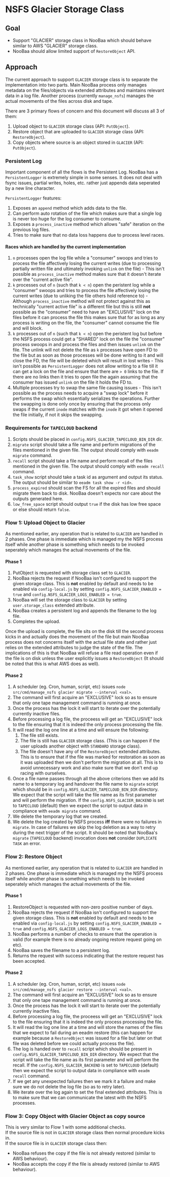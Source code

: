 # NSFS Glacier Storage Class

## Goal
- Support "GLACIER" storage class in NooBaa which should behave similar to AWS "GLACIER" storage class.
- NooBaa should allow limited support of `RestoreObject` API.

## Approach
The current approach to support `GLACIER` storage class is to separate the implementation into two parts.
Main NooBaa process only manages metadata on the files/objects via extended attributes and maintains relevant
data in a log file. Another process (currently `manage_nsfs`) manages the actual movements of the files across
disk and tape.

There are 3 primary flows of concern and this document will discuss all 3 of them:
1. Upload object to `GLACIER` storage class (API: `PutObject`).
2. Restore object that are uploaded to `GLACIER` storage class (API: `RestoreObject`).
3. Copy objects where source is an object stored in `GLACIER` (API: `PutObject`).

### Persistent Log
Important component of all the flows is the Persistent Log. NooBaa has a `PersistentLogger` is extremely simple in some senses. 
It does not deal with fsync issues, partial writes, holes, etc. rather just appends data seperated by a new line character.

`PersistentLogger` features:
1. Exposes an `append` method which adds data to the file.
2. Can perform auto rotation of the file which makes sure that a single log is never too huge for the
log consumer to consume.
3. Exposes a `process_inactive` method which allows "safe" iteration on the previous log files.
4. Tries to make sure that no data loss happens due to process level races.

#### Races which are handled by the current implementation
1. `n` processes open the log file while a "consumer" swoops and tries to process the file affectively losing the
current writes (due to processing partially written file and ultimately invoking `unlink` on the file) - This isn't
possible as `process_inactive` method makes sure that it doesn't iterate over the "current active file".
2. `k` processes out of `n` (such that `k < n`) open the peristent log while a "consumer" swoops and tries to process the
file affectively losing the current writes (due to unliking the file others hold reference to) - Although `process_inactive`
method will not protect against this as technically "current active file" is a different file but this is still **not**
possible as the "consumer" need to have an "EXCLUSIVE" lock on the files before it can process the file this makes sure
that for as long as any process is writing on the file, the "consumer" cannot consume the file and will block.
3. `k` processes out of `n` (such that `k < n`) open the peristent log but before the NSFS process could get a "SHARED" lock on
the file the "consumer" process swoops in and process the files and then issues `unlink` on the file. The unlink will
not delete the file as `k` processes have open FD to the file but as soon as those processes will be done writing to
it and will close the FD, the file will be deleted which will result in lost writes - This isn't possible as `PersistentLogger`
does not allow writing to a file till it can get a lock on the file and ensure that there are `> 0` links to the file.
If there are no links then it tries to open file the again assuming that the consumer has issued `unlink` on the file
it holds the FD to.
4. Multiple processes try to swap the same file causing issues - This isn't possible as the process needs to acquire
a "swap lock" before it performs the swap which essentially serializes the operations. Further the swapping is done only
once by ensuring that the process only swaps if the current `inode` matches with the `inode` it got when it opened the
file initially, if not it skips the swapping.

### Requirements for `TAPECLOUD` backend
1. Scripts should be placed in `config.NSFS_GLACIER_TAPECLOUD_BIN_DIR` dir.
2. `migrate` script should take a file name and perform migrations of the files mentioned in the given file. The output should comply with `eeadm migrate` command.
3. `recall` script should take a file name and perform recall of the files mentioned in the given file. The output should comply with `eeadm recall` command.
3. `task_show` script should take a task id as argument and output its status. The output should be similar to `eeadm task show -r <id>`.
4. `process_expired` should scan the FS for all the expired files and should migrate them back to disk. NooBaa doesn't expects nor care about the outputs generated here.
5. `low_free_space` script should output `true` if the disk has low free space or else should return `false`.

### Flow 1: Upload Object to Glacier
As mentioned earlier, any operation that is related to `GLACIER` are handled in 2 phases. One phase is immediate
which is managed my the NSFS process itself while another phase is something which needs to be invoked seperately
which manages the actual movements of the file.

#### Phase 1
1. PutObject is requested with storage class set to `GLACIER`.
2. NooBaa rejects the request if NooBaa isn't configured to support the given storage class. This is **not** enabled
by default and needs to be enabled via `config-local.js` by setting `config.NSFS_GLACIER_ENABLED = true` and `config.NSFS_GLACIER_LOGS_ENABLED = true`.
3. NooBaa will set the storage class to `GLACIER` by setting `user.storage_class` extended attribute.
4. NooBaa creates a persistent log and appends the filename to the log file.
5. Completes the upload.

Once the upload is complete, the file sits on the disk till the second process kicks in and actually does the movement
of the file but main NooBaa process does not concerns itself with the actual file state and rather just relies on the
extended attributes to judge the state of the file. The implications of this is that NooBaa will refuse a file read operation
even if the file is on disk unless the user explicitly issues a `RestoreObject` (It should be noted that this is what AWS
does as well).

#### Phase 2
1. A scheduler (eg. Cron, human, script, etc) issues `node src/cmd/manage_nsfs glacier migrate --interval <val>`.
2. The command will first acquire an "EXCLUSIVE" lock so as to ensure that only one tape management command is running at once.
3. Once the process has the lock it will start to iterate over the potentially currently inactive files.
4. Before processing a log file, the proceess will get an "EXCLUSIVE" lock to the file ensuring that it is indeed the only
process processing the file.
5. It will read the log one line at a time and will ensure the following:
    1. The file still exists.
    2. The file is still has `GLACIER` storage class. (This is can happen if the user uploads another object with `STANDARD`
    storage class).
    3. The file doesn't have any of the `RestoreObject` extended attributes. This is to ensure that if the file was marked
    for restoration as soon as it was uploaded then we don't perform the migration at all. This is to avoid unnecessary
    work and also make sure that we don't end up racing with ourselves.
6. Once a file name passes through all the above criterions then we add its name to a temporary log and handover the file
name to `migrate` script which should be in `config.NSFS_GLACIER_TAPECLOUD_BIN_DIR` directory. We expect that the script will take the file name as its first parameter and will perform the migration. If the `config.NSFS_GLACIER_BACKEND` is set to `TAPECLOUD` (default) then we expect the script to output data in compliance with `eeadm migrate` command.
7. We delete the temporary log that we created.
8. We delete the log created by NSFS process **iff** there were no failures in `migrate`. In case of failures we skip the log 
deletion as a way to retry during the next trigger of the script. It should be noted that NooBaa's `migrate` (`TAPECLOUD` backend) invocation does **not** consider `DUPLICATE TASK` an error.

### Flow 2: Restore Object
As mentioned earlier, any operation that is related to `GLACIER` are handled in 2 phases. One phase is immediate
which is managed my the NSFS process itself while another phase is something which needs to be invoked seperately
which manages the actual movements of the file.

#### Phase 1
1. RestoreObject is requested with non-zero positive number of days.
2. NooBaa rejects the request if NooBaa isn't configured to support the given storage class. This is **not** enabled
by default and needs to be enabled via `config-local.js` by setting `config.NSFS_GLACIER_ENABLED = true` and `config.NSFS_GLACIER_LOGS_ENABLED = true`.
3. NooBaa performs a number of checks to ensure that the operation is valid (for example there is no already ongoing
restore request going on etc).
4. NooBaa saves the filename to a persistent log.
5. Returns the request with success indicating that the restore request has been accepted.

#### Phase 2
1. A scheduler (eg. Cron, human, script, etc) issues `node src/cmd/manage_nsfs glacier restore --interval <val>`.
2. The command will first acquire an "EXCLUSIVE" lock so as to ensure that only one tape management command is running at once.
3. Once the process has the lock it will start to iterate over the potentially currently inactive files.
4. Before processing a log file, the proceess will get an "EXCLUSIVE" lock to the file ensuring that it is indeed the only
process processing the file.
5. It will read the log one line at a time and will store the names of the files that we expect to fail during an eeadm restore
(this can happen for example because a `RestoreObject` was issued for a file but later on that file was deleted before we could
actually process the file).
6. The log is handed over to `recall` script which should be present in `config.NSFS_GLACIER_TAPECLOUD_BIN_DIR` directory. We expect that the script will take the file name as its first parameter and will perform the recall. If the `config.NSFS_GLACIER_BACKEND` is set to `TAPECLOUD` (default) then we expect the script to output data in compliance with `eeadm recall` command.
7. If we get any unexpected failures then we mark it a failure and make sure we do not delete the log file (so as to retry later).
8. We iterate over the log again to set the final extended attributes. This is to make sure that we can communicate the latest with
the NSFS processes.

### Flow 3: Copy Object with Glacier Object as copy source
This is very similar to Flow 1 with some additional checks.  
If the source file is not in `GLACIER` storage class then normal procedure kicks in.  
If the source file is in `GLACIER` storage class then:
- NooBaa refuses the copy if the file is not already restored (similar to AWS behaviour).
- NooBaa accepts the copy if the file is already restored (similar to AWS behaviour).

